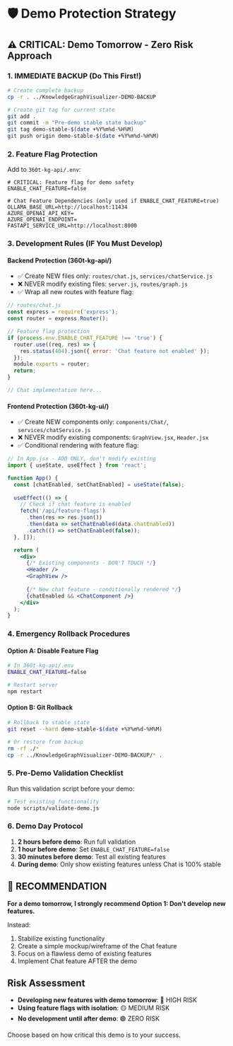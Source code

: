 # 🛡️ Demo Protection Strategy

## ⚠️ CRITICAL: Demo Tomorrow - Zero Risk Approach

### 1. IMMEDIATE BACKUP (Do This First!)

```bash
# Create complete backup
cp -r . ../KnowledgeGraphVisualizer-DEMO-BACKUP

# Create git tag for current state
git add .
git commit -m "Pre-demo stable state backup"
git tag demo-stable-$(date +%Y%m%d-%H%M)
git push origin demo-stable-$(date +%Y%m%d-%H%M)
```

### 2. Feature Flag Protection

Add to `360t-kg-api/.env`:
```env
# CRITICAL: Feature flag for demo safety
ENABLE_CHAT_FEATURE=false

# Chat Feature Dependencies (only used if ENABLE_CHAT_FEATURE=true)
OLLAMA_BASE_URL=http://localhost:11434
AZURE_OPENAI_API_KEY=
AZURE_OPENAI_ENDPOINT=
FASTAPI_SERVICE_URL=http://localhost:8000
```

### 3. Development Rules (IF You Must Develop)

#### Backend Protection (360t-kg-api/)
- ✅ Create NEW files only: `routes/chat.js`, `services/chatService.js`
- ❌ NEVER modify existing files: `server.js`, `routes/graph.js`
- ✅ Wrap all new routes with feature flag:

```javascript
// routes/chat.js
const express = require('express');
const router = express.Router();

// Feature flag protection
if (process.env.ENABLE_CHAT_FEATURE !== 'true') {
  router.use((req, res) => {
    res.status(404).json({ error: 'Chat feature not enabled' });
  });
  module.exports = router;
  return;
}

// Chat implementation here...
```

#### Frontend Protection (360t-kg-ui/)
- ✅ Create NEW components only: `components/Chat/`, `services/chatService.js`
- ❌ NEVER modify existing components: `GraphView.jsx`, `Header.jsx`
- ✅ Conditional rendering with feature flag:

```jsx
// In App.jsx - ADD ONLY, don't modify existing
import { useState, useEffect } from 'react';

function App() {
  const [chatEnabled, setChatEnabled] = useState(false);
  
  useEffect(() => {
    // Check if chat feature is enabled
    fetch('/api/feature-flags')
      .then(res => res.json())
      .then(data => setChatEnabled(data.chatEnabled))
      .catch(() => setChatEnabled(false));
  }, []);

  return (
    <div>
      {/* Existing components - DON'T TOUCH */}
      <Header />
      <GraphView />
      
      {/* New chat feature - conditionally rendered */}
      {chatEnabled && <ChatComponent />}
    </div>
  );
}
```

### 4. Emergency Rollback Procedures

#### Option A: Disable Feature Flag
```bash
# In 360t-kg-api/.env
ENABLE_CHAT_FEATURE=false

# Restart server
npm restart
```

#### Option B: Git Rollback
```bash
# Rollback to stable state
git reset --hard demo-stable-$(date +%Y%m%d-%H%M)

# Or restore from backup
rm -rf ./*
cp -r ../KnowledgeGraphVisualizer-DEMO-BACKUP/* .
```

### 5. Pre-Demo Validation Checklist

Run this validation script before your demo:

```bash
# Test existing functionality
node scripts/validate-demo.js
```

### 6. Demo Day Protocol

1. **2 hours before demo**: Run full validation
2. **1 hour before demo**: Set `ENABLE_CHAT_FEATURE=false`
3. **30 minutes before demo**: Test all existing features
4. **During demo**: Only show existing features unless Chat is 100% stable

## 🚨 RECOMMENDATION

**For a demo tomorrow, I strongly recommend Option 1: Don't develop new features.**

Instead:
1. Stabilize existing functionality
2. Create a simple mockup/wireframe of the Chat feature
3. Focus on a flawless demo of existing features
4. Implement Chat feature AFTER the demo

## Risk Assessment

- **Developing new features with demo tomorrow**: 🔴 HIGH RISK
- **Using feature flags with isolation**: 🟡 MEDIUM RISK  
- **No development until after demo**: 🟢 ZERO RISK

Choose based on how critical this demo is to your success. 